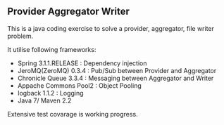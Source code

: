 Provider Aggregator Writer
--------------

This is a java coding exercise to solve a provider, aggregator, file writer problem.

It utilise following frameworks:
- Spring  3.1.1.RELEASE : Dependency injection
- JeroMQ(ZeroMQ)  0.3.4 : Pub/Sub between Provider  and Aggregator
- Chronicle Queue 3.3.4 : Messaging between Aggregator and Writer
- Appache Commons Pool2 : Object Pooling 
- logback 1.1.2 : Logging 
- Java 7/ Maven 2.2

Extensive test covarage is working progress. 
